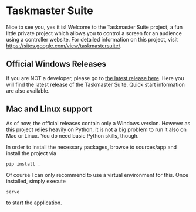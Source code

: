 # Taskmaster Suite
Nice to see you, yes it is! Welcome to the Taskmaster Suite project, a fun little private project which allows you to control a screen for an audience using a controller website. For detailed information on this project, visit https://sites.google.com/view/taskmastersuite/.

## Official Windows Releases
If you are NOT a developer, please go to [the latest release here](https://github.com/LocoMH/TaskmasterSuite/releases/latest). Here you will find the latest release of the Taskmaster Suite. Quick start information are also available.

## Mac and Linux support
As of now, the official releases contain only a Windows version. However as this project relies heavily on Python, it is not a big problem to run it also on Mac or Linux. You do need basic Python skills, though.

In order to install the necessary packages, browse to sources/app and install the project via

```pip install .```

Of course I can only recommend to use a virtual environment for this.
Once installed, simply execute

```serve```

to start the application.
